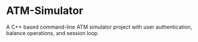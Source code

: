 # ATM-Simulator
A C++ based command-line ATM simulator project with user authentication, balance operations, and session loop.
